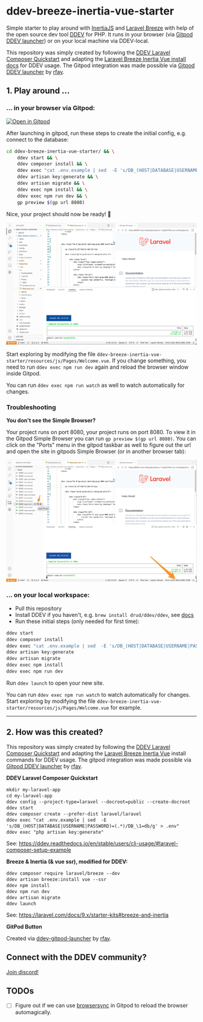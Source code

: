 # ddev-breeze-inertia-vue-starter

Simple starter to play around with [InertiaJS](https://inertiajs.com/) and [Laravel Breeze](https://laravel.com/docs/9.x/starter-kits#breeze-and-inertia) with help of the open source dev tool [DDEV](https://ddev.readthedocs.io/en/stable/) for PHP. It runs in your browser (via [Gitpod DDEV launcher](https://drud.github.io/ddev-gitpod-launcher/)) or on your local machine via DDEV-local.

This repository was simply created by following the [DDEV Laravel Composer Quickstart](https://ddev.readthedocs.io/en/stable/users/cli-usage/#laravel-composer-setup-example) and adapting the [Laravel Breeze Inertia Vue install docs](https://laravel.com/docs/9.x/starter-kits#breeze-and-inertia) for DDEV usage. The Gitpod integration was made possible via [Gitpod DDEV launcher](https://drud.github.io/ddev-gitpod-launcher/) by [rfay](https://github.com/rfay). 

## 1. Play around ...

### ... in your browser via Gitpod:

[![Open in Gitpod](https://gitpod.io/button/open-in-gitpod.svg)](https://gitpod.io/#DDEV_REPO=https%3A%2F%2Fgithub.com%2Fmandrasch%2Fddev-breeze-inertia-vue-starter,DDEV_ARTIFACTS=/https://github.com/drud/ddev-gitpod-launcher/)

After launching in gitpod, run these steps to create the initial config, e.g. connect to the database:

```bash
cd ddev-breeze-inertia-vue-starter/ && \
    ddev start && \
    ddev composer install && \
    ddev exec "cat .env.example | sed  -E 's/DB_(HOST|DATABASE|USERNAME|PASSWORD)=(.*)/DB_\1=db/g' > .env" && \
    ddev artisan key:generate && \
    ddev artisan migrate && \
    ddev exec npm install && \
    ddev exec npm run dev && \
    gp preview $(gp url 8080)
```

Nice, your project should now be ready! 🥳

![Screenshot Gitpod interface](.screenshots/screenshot_gitpod_01.png)

Start exploring by modifying the file 
`ddev-breeze-inertia-vue-starter/resources/js/Pages/Welcome.vue`. If you change something, you need to run `ddev exec npm run dev` again and reload the browser window inside Gitpod.

You can run `ddev exec npm run watch` as well to watch automatically for changes.

### Troubleshooting

**You don't see the Simple Browser?**

Your project runs on port 8080, your project runs on port 8080. To view it in the Gitpod Simple Browser you can run `gp preview $(gp url 8080)`. You can click on the "Ports" menu in the gitpod taskbar as well to figure out the url and open the site in gitpods Simple Browser (or in another browser tab):

![Screenshot Gitpod Ports](.screenshots/screenshot_gitpod_02.png)

### ... on your local workspace:

- Pull this repository
- Install DDEV if you haven't, e.g. `brew install drud/ddev/ddev`, see [docs](https://ddev.readthedocs.io/en/stable/#installation)
- Run these initial steps (only needed for first time):

```bash
ddev start
ddev composer install
ddev exec "cat .env.example | sed  -E 's/DB_(HOST|DATABASE|USERNAME|PASSWORD)=(.*)/DB_\1=db/g' > .env"
ddev artisan key:generate
ddev artisan migrate
ddev exec npm install
ddev exec npm run dev
```

Run `ddev launch` to open your new site. 

You can run `ddev exec npm run watch` to watch automatically for changes. Start exploring by modifying the file `ddev-breeze-inertia-vue-starter/resources/js/Pages/Welcome.vue` for example.

<hr>

## 2. How was this created?

This repository was simply created by following the [DDEV Laravel Composer Quickstart](https://ddev.readthedocs.io/en/stable/users/cli-usage/#laravel-composer-setup-example) and adapting the [Laravel Breeze Inertia Vue](https://laravel.com/docs/9.x/starter-kits#breeze-and-inertia) install commands for DDEV usage. The gitpod integration was made possible via [Gitpod DDEV launcher](https://drud.github.io/ddev-gitpod-launcher/) by [rfay](https://github.com/rfay). 

**DDEV Laravel Composer Quickstart**

```
mkdir my-laravel-app
cd my-laravel-app
ddev config --project-type=laravel --docroot=public --create-docroot
ddev start
ddev composer create --prefer-dist laravel/laravel
ddev exec "cat .env.example | sed  -E 's/DB_(HOST|DATABASE|USERNAME|PASSWORD)=(.*)/DB_\1=db/g' > .env"
ddev exec "php artisan key:generate"
```

See: https://ddev.readthedocs.io/en/stable/users/cli-usage/#laravel-composer-setup-example

**Breeze & Inertia (& vue ssr), modified for DDEV:**

```
ddev composer require laravel/breeze --dev
ddev artisan breeze:install vue --ssr
ddev npm install
ddev npm run dev
ddev artisan migrate
ddev launch
```

See: https://laravel.com/docs/9.x/starter-kits#breeze-and-inertia

**GitPod Button**

Created via [ddev-gitpod-launcher](https://gitpod.io/#DDEV_REPO=https%3A%2F%2Fgithub.com%2Fmandrasch%2Fddev-breeze-inertia-vue-starter,DDEV_ARTIFACTS=https%3A%2F%2Fgithub.com%2Fdrud%2Fd9simple-artifacts/https://github.com/drud/ddev-gitpod-launcher/) by [rfay](https://github.com/rfay). 

## Connect with the DDEV community?

[Join discord!](https://discord.gg/hCZFfAMc5k)

## TODOs

- [ ] Figure out if we can use [browsersync](https://laravel-mix.com/docs/6.0/browsersync) in Gitpod to reload the browser automagically.

